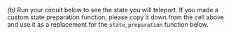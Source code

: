 *(b)* Run your circuit below to see the state you will teleport. If
you made a custom state preparation function, please copy it down from the cell above
and use it as a replacement for the `state_preparation` function below.